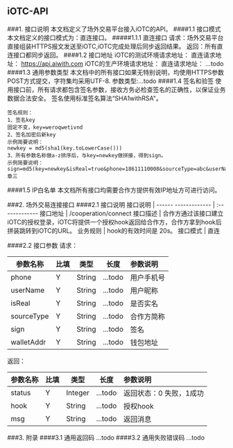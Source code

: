 ## iOTC-API
###1. 接口说明
	本文档定义了场外交易平台接入iOTC的API。
####1.1 接口模式
	本文档定义的接口模式为：直连接口。
#####1.1.1 直连接口
	请求：场外交易平台直接组装HTTPS报文发送至iOTC,iOTC完成处理后同步返回结果。
	返回：所有直连接口都同步返回。
####1.2 接口地址
	iOTC的测试环境请求地址：
	直连请求地址： https://api.aiwith.com
	iOTC的生产环境请求地址：
	直连请求地址： ...todo
####1.3 通用参数类型
	本文档中的所有接口如果无特别说明，均使用HTTPS参数POST方式提交，字符集均采用UTF-8.
	参数类型:...todo
####1.4 签名和验签
	使用接口前，所有请求都包含签名参数，接收方务必检查签名的正确性，以保证业务数据合法安全。
	签名使用标准签名算法“SHA1withRSA"。

	签名规则：
	1、签名key
	固定不变，key=weroqwetivnd
	2、签名加密后新key
	示例简要说明：
	newkey = md5(sha1(key.toLowerCase()))
	3、所有参数名称做a-z排序后，与key=newkey做拼接，得到sign。
	示例简要说明：
	sign=md5(key=newkey&isReal=true&phone=18611110008&sourceType=abc&userName=章三
####1.5 IP白名单
	本文档所有接口均需要合作方提供有效IP地址方可进行访问。

###2. 场外交易连接接口
####2.1 接口说明
接口说明  | ------
------------- | :-------------
接口地址  | /cooperation/connect
接口描述  | 合作方通过该接口建立iOTC的授权登录，iOTC将提供一个授权hook返回给合作方，合作方拿到hook后拼装跳转到iOTC的URL。
业务规则  | hook的有效时间是 20s。
接口模式  | 直连

####2.2 接口参数
请求：

参数名称  | 比填 | 类型 | 长度 | 参数说明
------------- | ------------- | ------------- | ------------- | :-------------
phone | Y | String | ...todo | 用户手机号
userName | Y | String | ...todo | 用户昵称
isReal | Y | String | ...todo | 是否实名
sourceType | Y | String | ...todo | 合作方简称
sign | Y | String | ...todo | 签名
walletAddr | Y | String | ...todo | 钱包地址

返回：

参数名称  | 比填 | 类型 | 长度 | 参数说明
------------- | ------------- | ------------- | ------------- | :-------------
status | Y | Integer | ...todo | 返回状态：0 失败，1成功
hook | Y | String | ...todo | 授权hook
msg | Y | String | ...todo | 返回消息

###3. 附录
####3.1 通用返回码
...todo
####3.2 通用失败错误码
...todo






